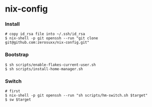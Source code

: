 # nix-config

### Install
```shell
# copy id_rsa file into ~/.ssh/id_rsa
$ nix-shell -p git openssh --run "git clone git@github.com:zerosuxx/nix-config.git"
```

### Bootstrap
```shell
$ sh scripts/enable-flakes-current-user.sh
$ sh scripts/install-home-manager.sh
```

### Switch
```shell
# first
$ nix-shell -p git openssh --run "sh scripts/hm-switch.sh $target"
$ sw $target
```
